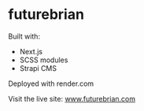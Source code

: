 # futurebrian

Built with: 
- Next.js
- SCSS modules
- Strapi CMS

Deployed with render.com

Visit the live site: www.futurebrian.com

